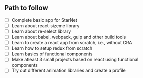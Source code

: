 ## Path to follow

- [ ] Complete basic app for StarNet
- [ ] Learn about react-sizeme library
- [ ] Learn about re-select library
- [ ] Learn about babel, webpack, gulp and other build tools
- [ ] Learn to create a react app from scratch, i.e., without CRA
- [ ] Learn how to setup redux from scratch
- [ ] Learn basics of functional components
- [ ] Make atleast 3 small projects based on react using functional components
- [ ] Try out different animation libraries and create a profile 
